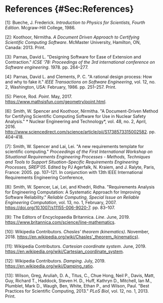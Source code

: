 # References {#Sec:References}

<div id="jfBeucheIntro"></div>

[1]: Bueche, J. Frederick. *Introduction to Physics for Scientists, Fourth Edition*. Mcgraw-Hill College, 1986.

<div id="koothoor2013"></div>

[2]: Koothoor, Nirmitha. *A Document Driven Approach to Certifying Scientific Computing Software*. McMaster University, Hamilton, ON, Canada: 2013. Print.

<div id="parnas1978"></div>

[3]: Parnas, David L. "Designing Software for Ease of Extension and Contraction." *ICSE '78: Proceedings of the 3rd international conference on Software engineering*. 1978. pp. 264&ndash;277.

<div id="parnasClements1986"></div>

[4]: Parnas, David L. and Clements, P. C. "A rational design process: How and why to fake it." *IEEE Transactions on Software Engineering*, vol. 12, no. 2, Washington, USA: February, 1986. pp. 251&ndash;257. Print.

<div id="pointSource"></div>

[5]: Pierce, Rod. *Point*. May, 2017. <https://www.mathsisfun.com/geometry/point.html>.

<div id="smithKoothoor2016"></div>

[6]: Smith, W. Spencer and Koothoor, Nirmitha. "A Document-Driven Method for Certifying Scientific Computing Software for Use in Nuclear Safety Analysis." * Nuclear Engineering and Technology*, vol. 48, no. 2, April, 2016. <http://www.sciencedirect.com/science/article/pii/S1738573315002582>. pp. 404&ndash;418.

<div id="smithLai2005"></div>

[7]: Smith, W. Spencer and Lai, Lei. "A new requirements template for scientific computing." *Proceedings of the First International Workshop on Situational Requirements Engineering Processes - Methods, Techniques and Tools to Support Situation-Specific Requirements Engineering Processes, SREP'05*. Edited by PJ Agerfalk, N. Kraiem, and J. Ralyte, Paris, France: 2005. pp. 107&ndash;121. In conjunction with 13th IEEE International Requirements Engineering Conference,

<div id="smithEtAl2007"></div>

[8]: Smith, W. Spencer, Lai, Lei, and Khedri, Ridha. "Requirements Analysis for Engineering Computation: A Systematic Approach for Improving Software Reliability." *Reliable Computing, Special Issue on Reliable Engineering Computation*, vol. 13, no. 1, February, 2007. <https://doi.org/10.1007/s11155-006-9020-7>. pp. 83&ndash;107.

<div id="lineSource"></div>

[9]: The Editors of Encyclopaedia Britannica. *Line*. June, 2019. <https://www.britannica.com/science/line-mathematics>.

<div id="chaslesWiki"></div>

[10]: Wikipedia Contributors. *Chasles' theorem (kinematics)*. November, 2018. <https://en.wikipedia.org/wiki/Chasles'_theorem_(kinematics)>.

<div id="cartesianWiki"></div>

[11]: Wikipedia Contributors. *Cartesian coordinate system*. June, 2019. <https://en.wikipedia.org/wiki/Cartesian_coordinate_system>.

<div id="dampingSource"></div>

[12]: Wikipedia Contributors. *Damping*. July, 2019. <https://en.wikipedia.org/wiki/Damping_ratio>.

<div id="sciComp2013"></div>

[13]: Wilson, Greg, Aruliah, D. A., Titus, C., Chue Hong, Neil P., Davis, Matt, Guy, Richard T., Haddock, Steven H. D., Huff, Kathryn D., Mitchell, Ian M., Plumblet, Mark D., Waugh, Ben, White, Ethan P., and Wilson, Paul. "Best Practices for Scientific Computing, 2013." *PLoS Biol*, vol. 12, no. 1, 2013. Print.

